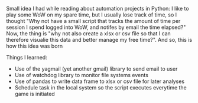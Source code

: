 Small idea I had while reading about automation projects in Python: I like to play some WoW on my spare time, but I usually lose track of time, so I thought "Why not have a small script that tracks the amount of time per session I spend logged into WoW, and notifes by email the time elapsed?"
Now, the thing is "why not also create a xlsx or csv file so that I can therefore visualie this data and better manage my free time?". And so, this is how this idea was born

  Things I learned:
  - Use of the yagmail (yet another gmail) library to send email to user
  - Use of watchdog library to monitor file systems events
  - Use of pandas to write data frame to xlsx or csv file for later analyses
  - Schedule task in the local system so the script executes everytime the game is initiated
